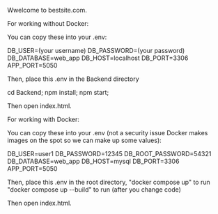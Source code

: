 Wwelcome to bestsite.com. 

For working without Docker:

You can copy these into your .env:

DB_USER=(your username)
DB_PASSWORD=(your password)
DB_DATABASE=web_app 
DB_HOST=localhost
DB_PORT=3306
APP_PORT=5050

Then, place this .env in the Backend directory

cd Backend;
npm install;
npm start;

Then open index.html.

For working with Docker: 

You can copy these into your .env (not a security issue Docker makes images on the spot so we can make up some values):

DB_USER=user1
DB_PASSWORD=12345
DB_ROOT_PASSWORD=54321
DB_DATABASE=web_app
DB_HOST=mysql
DB_PORT=3306
APP_PORT=5050

Then, place this .env in the root directory,
"docker compose up" to run
"docker compose up --build" to run (after you change code)

Then open index.html.
